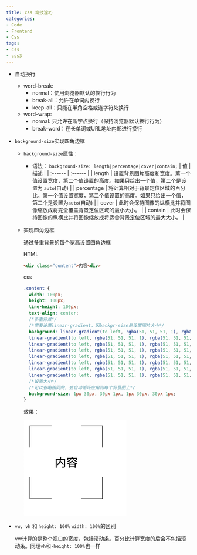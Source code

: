 ```yaml
---
title: css 奇技淫巧
categories: 
- Code
- Frontend
- Css
tags: 
- css
- css3
---
```


- 自动换行
  - word-break: 
    - normal：使用浏览器默认的换行行为
    - break-all：允许在单词内换行
    - keep-all：只能在半角空格或连字符处换行
  - word-wrap: 
    -  normal: 只允许在断字点换行（保持浏览器默认换行行为）
    - break-word：在长单词或URL地址内部进行换行


- `background-size`实现四角边框
  - `background-size`属性：
    - 语法：  `background-size: length|percentage|cover|contain;`
      | 值 | 描述 |
      | :------ | :------ | 
      | length | 设置背景图片高度和宽度。第一个值设置宽度，第二个值设置的高度。如果只给出一个值，第二个是设置为 `auto`(自动) |
      | percentage | 将计算相对于背景定位区域的百分比。第一个值设置宽度，第二个值设置的高度。如果只给出一个值，第二个是设置为`auto`(自动) |
      | cover | 此时会保持图像的纵横比并将图像缩放成将完全覆盖背景定位区域的最小大小。 |
      | contain | 此时会保持图像的纵横比并将图像缩放成将适合背景定位区域的最大大小。 |

  - 实现四角边框

    通过多重背景的每个宽高设置四角边框

    HTML
    ```HTML
    <div class="content">内容<div>
    ```
    css
    ```css
    .content {
      width: 100px;
      height: 100px;
      line-height: 100px;
      text-align: center;
      /*多重背景*/
      /*需要设置linear-gradient，因backgr-size是设置图片大小*/
      background: linear-gradient(to left, rgba(51, 51, 51, 1), rgba(51, 51, 51, 1)) right bottom no-repeat,
      linear-gradient(to left, rgba(51, 51, 51, 1), rgba(51, 51, 51, 1)) right bottom no-repeat,
      linear-gradient(to left, rgba(51, 51, 51, 1), rgba(51, 51, 51, 1)) left bottom no-repeat,
      linear-gradient(to left, rgba(51, 51, 51, 1), rgba(51, 51, 51, 1)) left bottom no-repeat,
      linear-gradient(to left, rgba(51, 51, 51, 1), rgba(51, 51, 51, 1)) right top no-repeat,
      linear-gradient(to left, rgba(51, 51, 51, 1), rgba(51, 51, 51, 1)) right top no-repeat,
      linear-gradient(to left, rgba(51, 51, 51, 1), rgba(51, 51, 51, 1)) left top no-repeat,
      linear-gradient(to left, rgba(51, 51, 51, 1), rgba(51, 51, 51, 1)) left top no-repeat;
      /*设置大小*/
      /*可以省略相同的，会自动循环应用到每个背景图上*/
      background-size: 1px 30px, 30px 1px, 1px 30px, 30px 1px;
    }
    ```
    效果：

    ![image](https://raw.githubusercontent.com/LintheGH/images/master/note/multiplebackground.png)


- `vw`、`vh` 和 `height: 100%` `width: 100%`的区别

  vw计算的是整个视口的宽度，包括滚动条。百分比计算宽度的后会不包括滚动条。同理`vh`和`·height: 100%`也一样